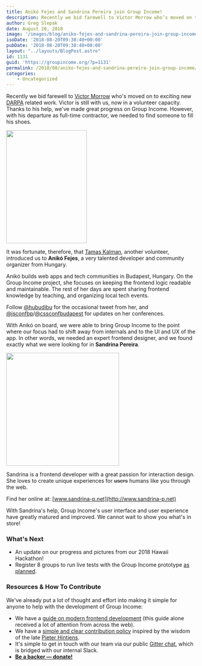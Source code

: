 ```yaml
---
title: Anikó Fejes and Sandrina Pereira join Group Income!
description: Recently we bid farewell to Victor Morrow who’s moved on to exciting new DARPA-related work. Victor is still with us, now in a volunteer capacity. Thanks to his help, we’ve made great progress on Group Income...
author: Greg Slepak
date: August 20, 2018
image: '/images/blog/aniko-fejes-and-sandrina-pereira-join-group-income.jpeg'
isoDate: '2018-08-20T09:38:40+00:00'
pubDate: '2018-08-20T09:38:40+00:00'
layout: "../layouts/BlogPost.astro"
id: 1131
guid: 'https://groupincome.org/?p=1131'
permalink: /2018/08/aniko-fejes-and-sandrina-pereira-join-group-income/
categories:
    - Uncategorized
---
```


Recently we bid farewell to [Victor Morrow](/articles/victor-morrow-joins-group-income/) who's moved on to exciting new [DARPA](https://www.darpa.mil) related work. Victor is still with us, now in a volunteer capacity. Thanks to his help, we've made great progress on Group Income. However, with his departure as full-time contractor, we needed to find someone to fill his shoes.

<img src="https://groupincome.org/wp-content/uploads/2018/08/aniko-214x300.jpg" alt="" width="214" height="300" class="alignright size-medium wp-image-1133" />

It was fortunate, therefore, that [Tamas Kalman](https://twitter.com/dH2K), another volunteer, introduced us to **Anikó Fejes**, a very talented developer and community organizer from Hungary.

Anikó builds web apps and tech communities in Budapest, Hungary. On the Group Income project, she focuses on keeping the frontend logic readable and maintainable. The rest of her days are spent sharing frontend knowledge by teaching, and organizing local tech events.

Follow [@hubudibu](https://twitter.com/hubudibu) for the occasional tweet from her, and [@jsconfbp](https://twitter.com/jsconfbp)/[@cssconfbudapest](https://twitter.com/cssconfbudapest) for updates on her conferences.

With Anikó on board, we were able to bring Group Income to the point where our focus had to shift away from internals and to the UI and UX of the app. In other words, we needed an expert frontend designer, and we found exactly what we were looking for in **Sandrina Pereira**.

<img src="https://groupincome.org/wp-content/uploads/2018/08/sandrina-300x300.jpg" alt="" width="300" height="300" class="alignright size-medium wp-image-1132" />

Sandrina is a frontend developer with a great passion for interaction design. She loves to create unique experiences for <strike>users</strike> humans like you through the web.

Find her online at: [www.sandrina-p.net](http://www.sandrina-p.net)

With Sandrina's help, Group Income's user interface and user experience have greatly matured and improved. We cannot wait to show you what's in store!

### What's Next

- An update on our progress and pictures from our 2018 Hawaii Hackathon!
- Register 8 groups to run live tests with the Group Income prototype [as planned](/articles/group-income-july-progress-update/).

### Resources & How To Contribute

We've already put a lot of thought and effort into making it simple for anyone to help with the development of Group Income:

- We have a [guide on modern frontend development](https://github.com/okTurtles/group-income-simple/blob/master/docs/Getting-Started-frontend.md) (this guide alone received a lot of attention from across the web).
- We have a [simple and clear contribution policy](https://github.com/okTurtles/group-income-simple/blob/master/CONTRIBUTING.md) inspired by the wisdom of the late [Pieter Hintjens](https://twitter.com/hintjens).
- It's simple to get in touch with our team via our public [Gitter chat](https://gitter.im/okTurtles/group-income), which is bridged with our internal Slack.
- **[Be a backer — donate!](https://groupincome.org/donate/)**